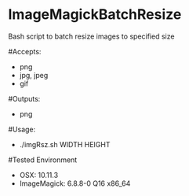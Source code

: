 # ImageMagickBatchResize

Bash script to batch resize images to specified size

#Accepts: 
- png
- jpg, jpeg
- gif

#Outputs: 
- png

#Usage:
- ./imgRsz.sh WIDTH HEIGHT

#Tested Environment
- OSX:			10.11.3
- ImageMagick:	6.8.8-0 Q16 x86_64

